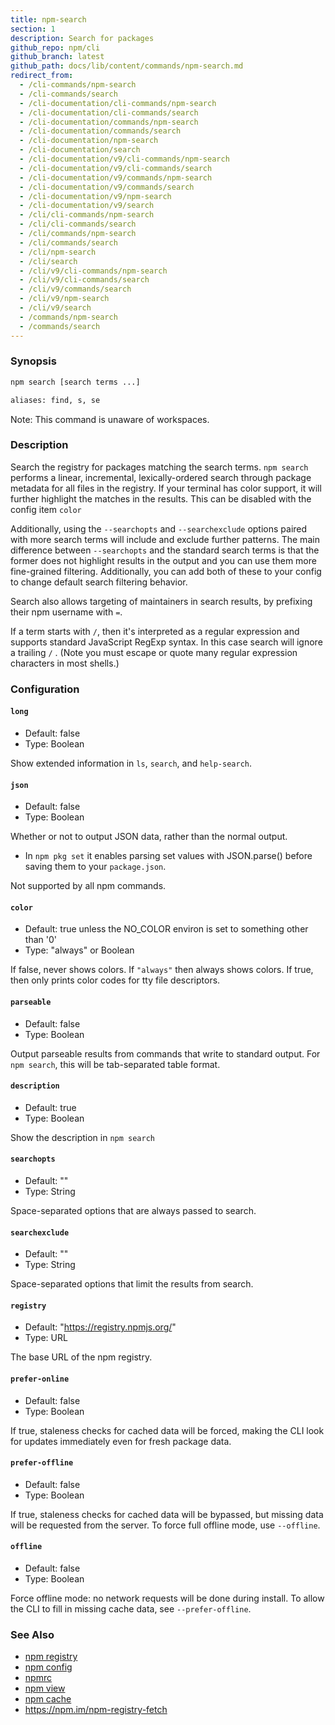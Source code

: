 ```yaml
---
title: npm-search
section: 1
description: Search for packages
github_repo: npm/cli
github_branch: latest
github_path: docs/lib/content/commands/npm-search.md
redirect_from:
  - /cli-commands/npm-search
  - /cli-commands/search
  - /cli-documentation/cli-commands/npm-search
  - /cli-documentation/cli-commands/search
  - /cli-documentation/commands/npm-search
  - /cli-documentation/commands/search
  - /cli-documentation/npm-search
  - /cli-documentation/search
  - /cli-documentation/v9/cli-commands/npm-search
  - /cli-documentation/v9/cli-commands/search
  - /cli-documentation/v9/commands/npm-search
  - /cli-documentation/v9/commands/search
  - /cli-documentation/v9/npm-search
  - /cli-documentation/v9/search
  - /cli/cli-commands/npm-search
  - /cli/cli-commands/search
  - /cli/commands/npm-search
  - /cli/commands/search
  - /cli/npm-search
  - /cli/search
  - /cli/v9/cli-commands/npm-search
  - /cli/v9/cli-commands/search
  - /cli/v9/commands/search
  - /cli/v9/npm-search
  - /cli/v9/search
  - /commands/npm-search
  - /commands/search
---
```


### Synopsis

```bash
npm search [search terms ...]

aliases: find, s, se
```

Note: This command is unaware of workspaces.

### Description

Search the registry for packages matching the search terms. `npm search`
performs a linear, incremental, lexically-ordered search through package
metadata for all files in the registry. If your terminal has color
support, it will further highlight the matches in the results.  This can
be disabled with the config item `color`

Additionally, using the `--searchopts` and `--searchexclude` options
paired with more search terms will include and exclude further patterns.
The main difference between `--searchopts` and the standard search terms
is that the former does not highlight results in the output and you can
use them more fine-grained filtering. Additionally, you can add both of
these to your config to change default search filtering behavior.

Search also allows targeting of maintainers in search results, by prefixing
their npm username with `=`.

If a term starts with `/`, then it's interpreted as a regular expression
and supports standard JavaScript RegExp syntax. In this case search will
ignore a trailing `/` .  (Note you must escape or quote many regular
expression characters in most shells.)

### Configuration

#### `long`

* Default: false
* Type: Boolean

Show extended information in `ls`, `search`, and `help-search`.



#### `json`

* Default: false
* Type: Boolean

Whether or not to output JSON data, rather than the normal output.

* In `npm pkg set` it enables parsing set values with JSON.parse() before
  saving them to your `package.json`.

Not supported by all npm commands.



#### `color`

* Default: true unless the NO_COLOR environ is set to something other than '0'
* Type: "always" or Boolean

If false, never shows colors. If `"always"` then always shows colors. If
true, then only prints color codes for tty file descriptors.



#### `parseable`

* Default: false
* Type: Boolean

Output parseable results from commands that write to standard output. For
`npm search`, this will be tab-separated table format.



#### `description`

* Default: true
* Type: Boolean

Show the description in `npm search`



#### `searchopts`

* Default: ""
* Type: String

Space-separated options that are always passed to search.



#### `searchexclude`

* Default: ""
* Type: String

Space-separated options that limit the results from search.



#### `registry`

* Default: "https://registry.npmjs.org/"
* Type: URL

The base URL of the npm registry.



#### `prefer-online`

* Default: false
* Type: Boolean

If true, staleness checks for cached data will be forced, making the CLI
look for updates immediately even for fresh package data.



#### `prefer-offline`

* Default: false
* Type: Boolean

If true, staleness checks for cached data will be bypassed, but missing data
will be requested from the server. To force full offline mode, use
`--offline`.



#### `offline`

* Default: false
* Type: Boolean

Force offline mode: no network requests will be done during install. To
allow the CLI to fill in missing cache data, see `--prefer-offline`.



### See Also

* [npm registry](/cli/v9/using-npm/registry)
* [npm config](/cli/v9/commands/npm-config)
* [npmrc](/cli/v9/configuring-npm/npmrc)
* [npm view](/cli/v9/commands/npm-view)
* [npm cache](/cli/v9/commands/npm-cache)
* https://npm.im/npm-registry-fetch
